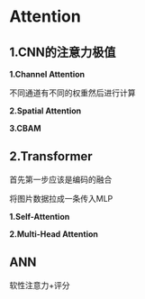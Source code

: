 # **Attention**

## **1.CNN的注意力极值**

**1.Channel Attention**

不同通道有不同的权重然后进行计算

**2.Spatial Attention**

**3.CBAM**

## **2.Transformer**

首先第一步应该是编码的融合

将图片数据拉成一条传入MLP

**1.Self-Attention**

**2.Multi-Head Attention**

## **ANN**

软性注意力+评分
